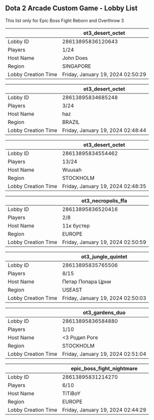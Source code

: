## Dota 2 Arcade Custom Game - Lobby List

This list only for Epic Boss Fight Reborn and Overthrow 3

|  | ot3_desert_octet |
| ------ | ------ |
| Lobby ID | 28613895836120643 |
| Players | 1/24 |
| Host Name | John Does |
| Region | SINGAPORE |
| Lobby Creation Time | Friday, January 19, 2024 02:50:29 |


|  | ot3_desert_octet |
| ------ | ------ |
| Lobby ID | 28613895834685248 |
| Players | 3/24 |
| Host Name | haz |
| Region | BRAZIL |
| Lobby Creation Time | Friday, January 19, 2024 02:48:44 |


|  | ot3_desert_octet |
| ------ | ------ |
| Lobby ID | 28613895834554462 |
| Players | 13/24 |
| Host Name | Wuusah |
| Region | STOCKHOLM |
| Lobby Creation Time | Friday, January 19, 2024 02:48:35 |


|  | ot3_necropolis_ffa |
| ------ | ------ |
| Lobby ID | 28613895836520416 |
| Players | 2/8 |
| Host Name | 11к бустер |
| Region | EUROPE |
| Lobby Creation Time | Friday, January 19, 2024 02:50:59 |


|  | ot3_jungle_quintet |
| ------ | ------ |
| Lobby ID | 28613895835765506 |
| Players | 8/15 |
| Host Name | Петар Попара Црни |
| Region | USEAST |
| Lobby Creation Time | Friday, January 19, 2024 02:50:03 |


|  | ot3_gardens_duo |
| ------ | ------ |
| Lobby ID | 28613895836584880 |
| Players | 1/10 |
| Host Name | <3 Родип Роге |
| Region | STOCKHOLM |
| Lobby Creation Time | Friday, January 19, 2024 02:51:04 |


|  | epic_boss_fight_nightmare |
| ------ | ------ |
| Lobby ID | 28613895831214270 |
| Players | 6/10 |
| Host Name | TiTiBoY |
| Region | EUROPE |
| Lobby Creation Time | Friday, January 19, 2024 02:44:29 |


